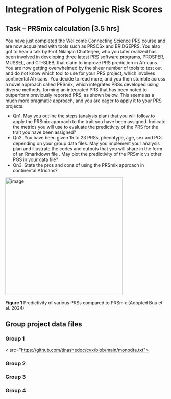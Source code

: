 # Integration of Polygenic Risk Scores

## Task – PRSmix calculation [3.5 hrs]
 
You have just completed the Wellcome Connecting Science PRS course and are now acquainted with tools such as PRSCSx and BRIDGEPRS. You also got to hear a talk by Prof Nilanjan Chatterjee, who you later realized has been involved in developing three latest PRS software programs, PROSPER, MUSSEL, and CT-SLEB, that claim to improve PRS prediction in Africans. You are now getting overwhelmed by the sheer number of tools to test out and do not know which tool to use for your PRS project, which involves continental Africans. You decide to read more, and you then stumble across a novel approach called PRSmix, which integrates PRSs developed using diverse methods, forming an integrated PRS that has been noted to outperform previously reported PRS, as shown below. This seems as a much more pragmatic approach, and you are eager to apply it to your PRS projects.

* Qn1. May you outline the steps (analysis plan) that you will follow to apply the PRSmix approach to the trait you have been assigned. Indicate the metrics you will use to evaluate the predictivity of the PRS for the trait you have been assigned?
* Qn2. You have been given 15 to 23 PRSs, phenotype, age, sex and PCs depending on your group data files. May you implement your analysis plan and illustrate the codes and outputs that you will share in the form of an Rmarkdown file . May plot the predictivity of the PRSmix vs other PGS in your data file?
* Qn3. State the pros and cons of using the PRSmix approach in continental Africans?
 
<img width="367" alt="image" src="https://github.com/WCSCourses/PRS2024/assets/13121809/fbb3afbd-3fa2-4c9f-ae68-61a468df7969">

**Figure 1** Predictivity of various PRSs compared to PRSmix (Adopted Buu et al. 2024)

## Group project data files

### Group 1

< src="https://github.com/tinashedoc/cvx/blob/main/monodta.txt">

### Group 2

### Group 3

### Group 4



  
